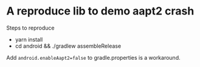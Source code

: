 # A reproduce lib to demo aapt2 crash

Steps to reproduce
* yarn install
* cd android && ./gradlew assembleRelease

Add `android.enableAapt2=false` to gradle.properties is a workaround.